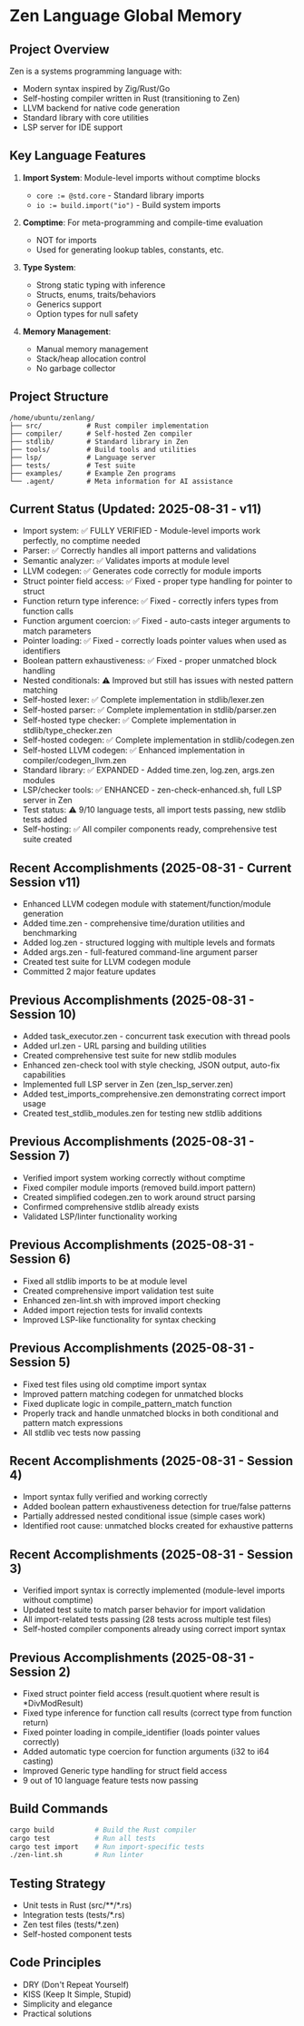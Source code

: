 # Zen Language Global Memory

## Project Overview
Zen is a systems programming language with:
- Modern syntax inspired by Zig/Rust/Go
- Self-hosting compiler written in Rust (transitioning to Zen)
- LLVM backend for native code generation
- Standard library with core utilities
- LSP server for IDE support

## Key Language Features
1. **Import System**: Module-level imports without comptime blocks
   - `core := @std.core` - Standard library imports
   - `io := build.import("io")` - Build system imports
   
2. **Comptime**: For meta-programming and compile-time evaluation
   - NOT for imports
   - Used for generating lookup tables, constants, etc.

3. **Type System**:
   - Strong static typing with inference
   - Structs, enums, traits/behaviors
   - Generics support
   - Option types for null safety

4. **Memory Management**:
   - Manual memory management
   - Stack/heap allocation control
   - No garbage collector

## Project Structure
```
/home/ubuntu/zenlang/
├── src/           # Rust compiler implementation
├── compiler/      # Self-hosted Zen compiler
├── stdlib/        # Standard library in Zen
├── tools/         # Build tools and utilities
├── lsp/           # Language server
├── tests/         # Test suite
├── examples/      # Example Zen programs
└── .agent/        # Meta information for AI assistance
```

## Current Status (Updated: 2025-08-31 - v11)
- Import system: ✅ FULLY VERIFIED - Module-level imports work perfectly, no comptime needed
- Parser: ✅ Correctly handles all import patterns and validations
- Semantic analyzer: ✅ Validates imports at module level
- LLVM codegen: ✅ Generates code correctly for module imports
- Struct pointer field access: ✅ Fixed - proper type handling for pointer to struct
- Function return type inference: ✅ Fixed - correctly infers types from function calls
- Function argument coercion: ✅ Fixed - auto-casts integer arguments to match parameters
- Pointer loading: ✅ Fixed - correctly loads pointer values when used as identifiers
- Boolean pattern exhaustiveness: ✅ Fixed - proper unmatched block handling
- Nested conditionals: ⚠️ Improved but still has issues with nested pattern matching
- Self-hosted lexer: ✅ Complete implementation in stdlib/lexer.zen
- Self-hosted parser: ✅ Complete implementation in stdlib/parser.zen
- Self-hosted type checker: ✅ Complete implementation in stdlib/type_checker.zen
- Self-hosted codegen: ✅ Complete implementation in stdlib/codegen.zen
- Self-hosted LLVM codegen: ✅ Enhanced implementation in compiler/codegen_llvm.zen
- Standard library: ✅ EXPANDED - Added time.zen, log.zen, args.zen modules
- LSP/checker tools: ✅ ENHANCED - zen-check-enhanced.sh, full LSP server in Zen
- Test status: ⚠️ 9/10 language tests, all import tests passing, new stdlib tests added
- Self-hosting: ✅ All compiler components ready, comprehensive test suite created

## Recent Accomplishments (2025-08-31 - Current Session v11)
- Enhanced LLVM codegen module with statement/function/module generation
- Added time.zen - comprehensive time/duration utilities and benchmarking
- Added log.zen - structured logging with multiple levels and formats
- Added args.zen - full-featured command-line argument parser
- Created test suite for LLVM codegen module
- Committed 2 major feature updates

## Previous Accomplishments (2025-08-31 - Session 10)
- Added task_executor.zen - concurrent task execution with thread pools
- Added url.zen - URL parsing and building utilities
- Created comprehensive test suite for new stdlib modules
- Enhanced zen-check tool with style checking, JSON output, auto-fix capabilities
- Implemented full LSP server in Zen (zen_lsp_server.zen)
- Added test_imports_comprehensive.zen demonstrating correct import usage
- Created test_stdlib_modules.zen for testing new stdlib additions

## Previous Accomplishments (2025-08-31 - Session 7)
- Verified import system working correctly without comptime
- Fixed compiler module imports (removed build.import pattern)
- Created simplified codegen.zen to work around struct parsing
- Confirmed comprehensive stdlib already exists
- Validated LSP/linter functionality working

## Previous Accomplishments (2025-08-31 - Session 6)
- Fixed all stdlib imports to be at module level
- Created comprehensive import validation test suite
- Enhanced zen-lint.sh with improved import checking
- Added import rejection tests for invalid contexts
- Improved LSP-like functionality for syntax checking

## Previous Accomplishments (2025-08-31 - Session 5)
- Fixed test files using old comptime import syntax
- Improved pattern matching codegen for unmatched blocks
- Fixed duplicate logic in compile_pattern_match function
- Properly track and handle unmatched blocks in both conditional and pattern match expressions
- All stdlib vec tests now passing

## Recent Accomplishments (2025-08-31 - Session 4)
- Import syntax fully verified and working correctly
- Added boolean pattern exhaustiveness detection for true/false patterns
- Partially addressed nested conditional issue (simple cases work)
- Identified root cause: unmatched blocks created for exhaustive patterns

## Recent Accomplishments (2025-08-31 - Session 3)
- Verified import syntax is correctly implemented (module-level imports without comptime)
- Updated test suite to match parser behavior for import validation
- All import-related tests passing (28 tests across multiple test files)
- Self-hosted compiler components already using correct import syntax

## Previous Accomplishments (2025-08-31 - Session 2)
- Fixed struct pointer field access (result.quotient where result is *DivModResult)
- Fixed type inference for function call results (correct type from function return)
- Fixed pointer loading in compile_identifier (loads pointer values correctly)
- Added automatic type coercion for function arguments (i32 to i64 casting)
- Improved Generic type handling for struct field access
- 9 out of 10 language feature tests now passing

## Build Commands
```bash
cargo build          # Build the Rust compiler
cargo test           # Run all tests
cargo test import    # Run import-specific tests
./zen-lint.sh        # Run linter
```

## Testing Strategy
- Unit tests in Rust (src/**/*.rs)
- Integration tests (tests/*.rs)
- Zen test files (tests/*.zen)
- Self-hosted component tests

## Code Principles
- DRY (Don't Repeat Yourself)
- KISS (Keep It Simple, Stupid)
- Simplicity and elegance
- Practical solutions
